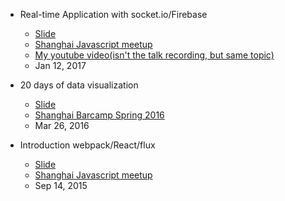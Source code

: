 - Real-time Application with socket.io/Firebase
  - [Slide](http://slides.com/davidguan/deck-1#/)
  - [Shanghai Javascript meetup](https://www.meetup.com/Shanghai-JavaScript/events/236373304/)
  - [My youtube video(isn't the talk recording, but same topic)](https://www.youtube.com/watch?v=L4chXBilqNc)
  - Jan 12, 2017


- 20 days of data visualization
  - [Slide](https://github.com/EcutDavid/D3In20Days/blob/master/BarCampDataVisualizationIn20Days.pdf)
  - [Shanghai Barcamp Spring 2016](https://www.meetup.com/Techyizu/events/229221694/)
  - Mar 26, 2016


- Introduction webpack/React/flux
  - [Slide](https://github.com/EcutDavid/react_flux_webpackDEMO)
  - [Shanghai Javascript meetup](https://www.meetup.com/Shanghai-JavaScript/events/224553688/)
  - Sep 14, 2015

